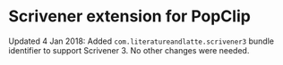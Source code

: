 # Scrivener extension for PopClip

Updated 4 Jan 2018: Added `com.literatureandlatte.scrivener3` bundle identifier to support Scrivener 3. No other changes were needed.